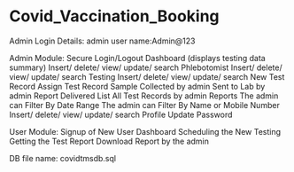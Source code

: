 # Covid_Vaccination_Booking

Admin Login Details: admin
user name:Admin@123


Admin Module:
Secure Login/Logout
Dashboard (displays testing data summary)
Insert/ delete/ view/ update/ search Phlebotomist
Insert/ delete/ view/ update/ search Testing
Insert/ delete/ view/ update/ search New Test Record
Assign Test Record
Sample Collected by admin
Sent to Lab by admin
Report Delivered
List All Test Records by admin
Reports
The admin can Filter By Date Range
The admin can Filter By Name or Mobile Number
Insert/ delete/ view/ update/ search Profile
Update Password

User Module:
Signup of New User
Dashboard
Scheduling the New Testing
Getting the Test Report
Download Report by the admin

DB file name:
covidtmsdb.sql
